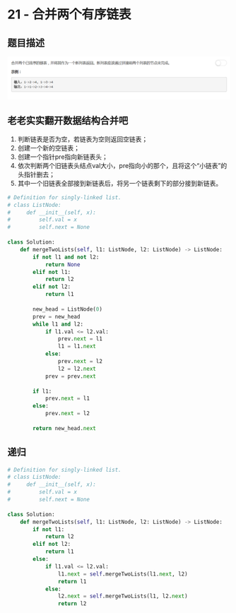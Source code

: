 # 21 - 合并两个有序链表

## 题目描述
![problem](images/21.png)

## 老老实实翻开数据结构合并吧
1. 判断链表是否为空，若链表为空则返回空链表；
2. 创建一个新的空链表；
3. 创建一个指针pre指向新链表头；
4. 依次判断两个旧链表头结点val大小，pre指向小的那个，且将这个“小链表”的头指针删去；
5. 其中一个旧链表全部接到新链表后，将另一个链表剩下的部分接到新链表。
```python
# Definition for singly-linked list.
# class ListNode:
#     def __init__(self, x):
#         self.val = x
#         self.next = None

class Solution:
    def mergeTwoLists(self, l1: ListNode, l2: ListNode) -> ListNode:
        if not l1 and not l2:
            return None
        elif not l1:
            return l2
        elif not l2:
            return l1
        
        new_head = ListNode(0)
        prev = new_head
        while l1 and l2:
            if l1.val <= l2.val:
                prev.next = l1
                l1 = l1.next
            else:
                prev.next = l2
                l2 = l2.next
            prev = prev.next
        
        if l1:
            prev.next = l1
        else:
            prev.next = l2
            
        return new_head.next
```


## 递归
```python
# Definition for singly-linked list.
# class ListNode:
#     def __init__(self, x):
#         self.val = x
#         self.next = None

class Solution:
    def mergeTwoLists(self, l1: ListNode, l2: ListNode) -> ListNode:
        if not l1:
            return l2
        elif not l2:
            return l1
        else:
            if l1.val <= l2.val:
                l1.next = self.mergeTwoLists(l1.next, l2)
                return l1
            else:
                l2.next = self.mergeTwoLists(l1, l2.next)
                return l2
```